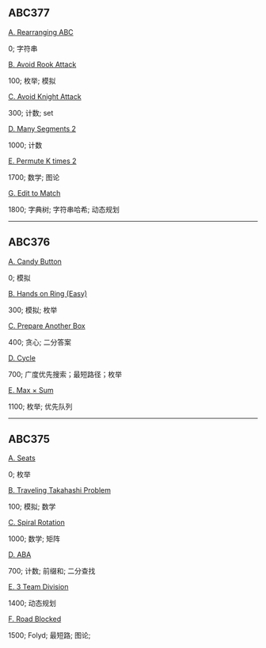 


## ABC377

[A. Rearranging ABC](https://atcoder.jp/contests/abc377/tasks/abc377_a)

0; 字符串

[B. Avoid Rook Attack](https://atcoder.jp/contests/abc377/tasks/abc377_b)

100; 枚举; 模拟

[C. Avoid Knight Attack](https://atcoder.jp/contests/abc377/tasks/abc377_c)

300; 计数; set

[D. Many Segments 2](https://atcoder.jp/contests/abc377/tasks/abc377_d)

1000; 计数

[E. Permute K times 2](https://atcoder.jp/contests/abc377/tasks/abc377_e)

1700; 数学; 图论


[G. Edit to Match](https://atcoder.jp/contests/abc377/tasks/abc377_g)

1800; 字典树; 字符串哈希; 动态规划

---

## ABC376

[A. Candy Button](https://atcoder.jp/contests/abc376/tasks/abc376_a)

0; 模拟

[B. Hands on Ring (Easy)](https://atcoder.jp/contests/abc376/tasks/abc376_b)

300; 模拟; 枚举

[C. Prepare Another Box](https://atcoder.jp/contests/abc376/tasks/abc376_c)

400; 贪心; 二分答案

[D. Cycle](https://atcoder.jp/contests/abc376/tasks/abc376_d)

700; 广度优先搜索；最短路径；枚举

[E. Max × Sum](https://atcoder.jp/contests/abc376/tasks/abc376_e)

1100; 枚举; 优先队列

---

## ABC375

[A. Seats](https://atcoder.jp/contests/abc375/tasks/abc375_a)

0; 枚举

[B. Traveling Takahashi Problem](https://atcoder.jp/contests/abc375/tasks/abc375_b)

100; 模拟; 数学

[C. Spiral Rotation](https://atcoder.jp/contests/abc375/tasks/abc375_c)

1000; 数学; 矩阵

[D. ABA](https://atcoder.jp/contests/abc375/tasks/abc375_d)

700; 计数; 前缀和; 二分查找

[E. 3 Team Division](https://atcoder.jp/contests/abc375/tasks/abc375_e)

1400; 动态规划


[F. Road Blocked](https://atcoder.jp/contests/abc375/tasks/abc375_f)


1500; Folyd; 最短路; 图论; 
















